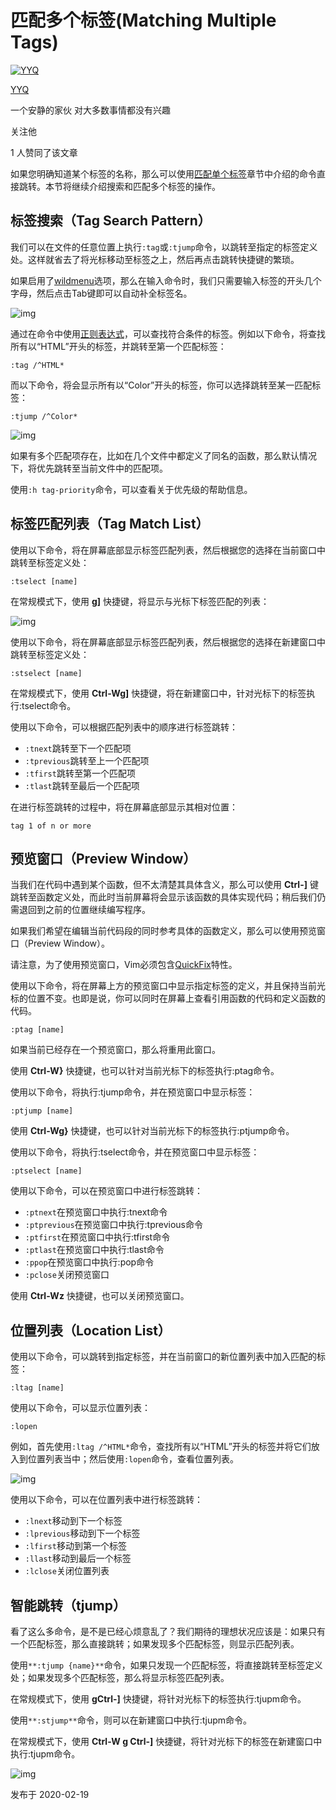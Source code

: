 # 匹配多个标签(Matching Multiple Tags)

[![YYQ](https://pic3.zhimg.com/v2-c4432de041354a82800b86e53483c9c7_xs.jpg?source=172ae18b)](https://www.zhihu.com/people/anthony.yuan)

[YYQ](https://www.zhihu.com/people/anthony.yuan)

一个安静的家伙 对大多数事情都没有兴趣

关注他

1 人赞同了该文章

如果您明确知道某个标签的名称，那么可以使用[匹配单个标签](https://link.zhihu.com/?target=http%3A//yyq123.github.io/learn-vim/learn-vi-79-02-Tag-SingleMatch.html)章节中介绍的命令直接跳转。本节将继续介绍搜索和匹配多个标签的操作。

## 标签搜索（Tag Search Pattern）

我们可以在文件的任意位置上执行`:tag`或`:tjump`命令，以跳转至指定的标签定义处。这样就省去了将光标移动至标签之上，然后再点击跳转快捷键的繁琐。

如果启用了[wildmenu](https://link.zhihu.com/?target=http%3A//yyq123.github.io/learn-vim/learn-vi-46-02-wildmenu.html)选项，那么在输入命令时，我们只需要输入标签的开头几个字母，然后点击Tab键即可以自动补全标签名。

![img](https://pic2.zhimg.com/80/v2-a314aa61b7b0a86664b374e885113b85_720w.jpg)

通过在命令中使用[正则表达式](https://link.zhihu.com/?target=http%3A//yyq123.github.io/learn-vi-81-RegularExpressionBasic.html)，可以查找符合条件的标签。例如以下命令，将查找所有以“HTML”开头的标签，并跳转至第一个匹配标签：

```vim
:tag /^HTML*
```

而以下命令，将会显示所有以“Color”开头的标签，你可以选择跳转至某一匹配标签：

```vim
:tjump /^Color*
```

![img](https://pic2.zhimg.com/80/v2-8eaced65bd2f6a9eca7ecd2f2372a969_720w.jpg)

如果有多个匹配项存在，比如在几个文件中都定义了同名的函数，那么默认情况下，将优先跳转至当前文件中的匹配项。

使用`:h tag-priority`命令，可以查看关于优先级的帮助信息。

## 标签匹配列表（Tag Match List）

使用以下命令，将在屏幕底部显示标签匹配列表，然后根据您的选择在当前窗口中跳转至标签定义处：

```vim
:tselect [name]
```

在常规模式下，使用 **g]** 快捷键，将显示与光标下标签匹配的列表：

![img](https://pic1.zhimg.com/80/v2-e920a665cbca34afc3dd67af71081928_720w.jpg)

使用以下命令，将在屏幕底部显示标签匹配列表，然后根据您的选择在新建窗口中跳转至标签定义处：

```vim
:stselect [name]
```

在常规模式下，使用 **Ctrl-Wg]** 快捷键，将在新建窗口中，针对光标下的标签执行:tselect命令。

使用以下命令，可以根据匹配列表中的顺序进行标签跳转：

- `:tnext`跳转至下一个匹配项
- `:tprevious`跳转至上一个匹配项
- `:tfirst`跳转至第一个匹配项
- `:tlast`跳转至最后一个匹配项

在进行标签跳转的过程中，将在屏幕底部显示其相对位置：

```text
tag 1 of n or more
```

## 预览窗口（Preview Window）

当我们在代码中遇到某个函数，但不太清楚其具体含义，那么可以使用 **Ctrl-]** 键跳转至函数定义处，而此时当前屏幕将会显示该函数的具体实现代码；稍后我们仍需退回到之前的位置继续编写程序。

如果我们希望在编辑当前代码段的同时参考具体的函数定义，那么可以使用预览窗口（Preview Window）。

请注意，为了使用预览窗口，Vim必须包含[QuickFix](https://link.zhihu.com/?target=https%3A//yyq123.github.io/learn-vim/learn-vi-70-01-QuickFix.html)特性。

使用以下命令，将在屏幕上方的预览窗口中显示指定标签的定义，并且保持当前光标的位置不变。也即是说，你可以同时在屏幕上查看引用函数的代码和定义函数的代码。

```vim
:ptag [name] 
```

如果当前已经存在一个预览窗口，那么将重用此窗口。

使用 **Ctrl-W}** 快捷键，也可以针对当前光标下的标签执行:ptag命令。

使用以下命令，将执行:tjump命令，并在预览窗口中显示标签：

```vim
:ptjump [name]
```

使用 **Ctrl-Wg}** 快捷键，也可以针对当前光标下的标签执行:ptjump命令。

使用以下命令，将执行:tselect命令，并在预览窗口中显示标签：

```vim
:ptselect [name]
```

使用以下命令，可以在预览窗口中进行标签跳转：

- `:ptnext`在预览窗口中执行:tnext命令
- `:ptprevious`在预览窗口中执行:tprevious命令
- `:ptfirst`在预览窗口中执行:tfirst命令
- `:ptlast`在预览窗口中执行:tlast命令
- `:ppop`在预览窗口中执行:pop命令
- `:pclose`关闭预览窗口

使用 **Ctrl-Wz** 快捷键，也可以关闭预览窗口。

## 位置列表（Location List）

使用以下命令，可以跳转到指定标签，并在当前窗口的新位置列表中加入匹配的标签：

```vim
:ltag [name]
```

使用以下命令，可以显示位置列表：

```vim
:lopen 
```

例如，首先使用`:ltag /^HTML*`命令，查找所有以“HTML”开头的标签并将它们放入到位置列表当中；然后使用`:lopen`命令，查看位置列表。

![img](https://pic1.zhimg.com/80/v2-fb80c8af8398da117f190a26e255c8b8_720w.jpg)

使用以下命令，可以在位置列表中进行标签跳转：

- `:lnext`移动到下一个标签
- `:lprevious`移动到下一个标签
- `:lfirst`移动到第一个标签
- `:llast`移动到最后一个标签
- `:lclose`关闭位置列表

## 智能跳转（tjump）

看了这么多命令，是不是已经心烦意乱了？我们期待的理想状况应该是：如果只有一个匹配标签，那么直接跳转；如果发现多个匹配标签，则显示匹配列表。

使用`**:tjump {name}**`命令，如果只发现一个匹配标签，将直接跳转至标签定义处；如果发现多个匹配标签，那么将显示标签匹配列表。

在常规模式下，使用 **gCtrl-]** 快捷键，将针对光标下的标签执行:tjupm命令。

使用`**:stjump**`命令，则可以在新建窗口中执行:tjupm命令。

在常规模式下，使用 **Ctrl-W g Ctrl-]** 快捷键，将针对光标下的标签在新建窗口中执行:tjupm命令。

![img](https://pic1.zhimg.com/80/v2-9e31303a4a6c996ef9f806e5fb4d2f70_720w.jpg)



发布于 2020-02-19